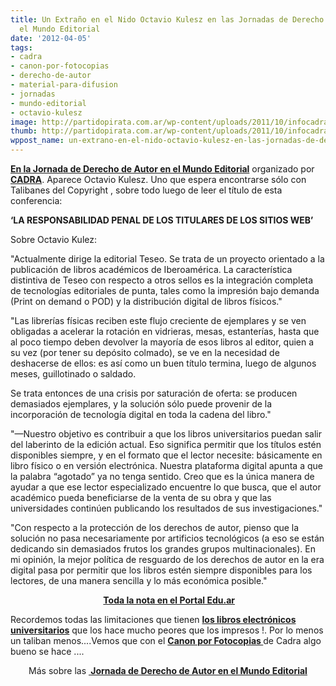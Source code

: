 ```yaml
---
title: Un Extraño en el Nido Octavio Kulesz en las Jornadas de Derecho de Autor en
  el Mundo Editorial
date: '2012-04-05'
tags:
- cadra
- canon-por-fotocopias
- derecho-de-autor
- material-para-difusion
- jornadas
- mundo-editorial
- octavio-kulesz
image: http://partidopirata.com.ar/wp-content/uploads/2011/10/infocadra_baja_64.png
thumb: http://partidopirata.com.ar/wp-content/uploads/2011/10/infocadra_baja_64-150x150.png
wppost_name: un-extrano-en-el-nido-octavio-kulesz-en-las-jornadas-de-derecho-de-autor-en-el-mundo-editorial
---
```


<strong><a href="http://partidopirata.com.ar/3790/x-jornada-de-derecho-de-autor-en-el-mundo-editorial-en-la-feria-del-libro-de-buenos-aires">En la Jornada de Derecho de Autor en el Mundo Editorial</a></strong> organizado por<strong><a href="http://partidopirata.com.ar/wp-content/uploads/2011/10/infocadra_baja_64.png" target="_blank"> CADRA</a></strong>.
Aparece Octavio Kulesz. Uno que espera encontrarse sólo con Talibanes del Copyright , sobre todo luego de leer el título de esta conferencia:

<strong>‘LA RESPONSABILIDAD PENAL DE LOS TITULARES DE LOS SITIOS WEB’</strong>

Sobre Octavio Kulez:

"Actualmente dirige la editorial Teseo. Se trata de un proyecto orientado a la publicación de libros académicos de Iberoamérica. La característica distintiva de Teseo con respecto a otros sellos es la integración completa de tecnologías editoriales de punta, tales como la impresión bajo demanda (Print on demand o POD) y la distribución digital de libros físicos."

"Las librerías físicas reciben este flujo creciente de ejemplares y se ven obligadas a acelerar la rotación en vidrieras, mesas, estanterías, hasta que al poco tiempo deben devolver la mayoría de esos libros al editor, quien a su vez (por tener su depósito colmado), se ve en la necesidad de deshacerse de ellos: es así como un buen título termina, luego de algunos meses, guillotinado o saldado.

Se trata entonces de una crisis por saturación de oferta: se producen demasiados ejemplares, y la solución sólo puede provenir de la incorporación de tecnología digital en toda la cadena del libro."

"—Nuestro objetivo es contribuir a que los libros universitarios puedan salir del laberinto de la edición actual. Eso significa permitir que los títulos estén disponibles siempre, y en el formato que el lector necesite: básicamente en libro físico o en versión electrónica. Nuestra plataforma digital apunta a que la palabra “agotado” ya no tenga sentido. Creo que es la única manera de ayudar a que ese lector especializado encuentre lo que busca, que el autor académico pueda beneficiarse de la venta de su obra y que las universidades continúen publicando los resultados de sus investigaciones."

"Con respecto a la protección de los derechos de autor, pienso que la solución no pasa necesariamente por artificios tecnológicos (a eso se están dedicando sin demasiados frutos los grandes grupos multinacionales). En mi opinión, la mejor política de resguardo de los derechos de autor en la era digital pasa por permitir que los libros estén siempre disponibles para los lectores, de una manera sencilla y lo más económica posible."
<p style="text-align: center;"><strong> <a href="http://portal.educ.ar/noticias/entrevistas/octavio-kulesz-tecnologia-digi.php" target="_blank">Toda la nota en el Portal Edu.ar</a></strong></p>
Recordemos todas las limitaciones que tienen <strong><a href="http://partidopirata.com.ar/3798/e-libros-en-la-academia-una-historia-de-las-limitaciones-y-posibilidades">los libros electrónicos universitarios</a></strong> que los hace mucho peores que los impresos !.
Por lo menos un taliban menos....Vemos que con el <strong><a href="http://partidopirata.com.ar/wp-content/uploads/2011/10/infocadra_baja_64.png" target="_blank">Canon por Fotocopias </a></strong> de Cadra algo bueno se hace ....
<p style="text-align: center;">Más sobre las <strong><a href="http://partidopirata.com.ar/3790/x-jornada-de-derecho-de-autor-en-el-mundo-editorial-en-la-feria-del-libro-de-buenos-aires"> Jornada de Derecho de Autor en el Mundo Editorial</a></strong></p>
